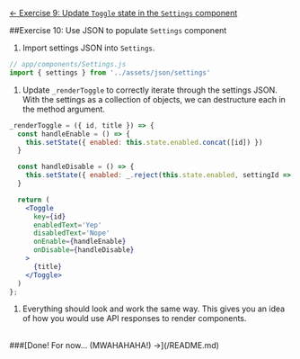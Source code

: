 [&larr; Exercise 9: Update `Toggle` state in the `Settings` component](docs/exercise-9.md)

##Exercise 10: Use JSON to populate `Settings` component
1. Import settings JSON into `Settings`.
  ```jsx
  // app/components/Settings.js
  import { settings } from '../assets/json/settings'
  ```

1. Update `_renderToggle` to correctly iterate through the settings JSON.
With the settings as a collection of objects, we can destructure each in the method argument.
  ```jsx
  _renderToggle = ({ id, title }) => {
    const handleEnable = () => {
      this.setState({ enabled: this.state.enabled.concat([id]) })
    }

    const handleDisable = () => {
      this.setState({ enabled: _.reject(this.state.enabled, settingId => settingId === id) })
    }

    return (
      <Toggle
        key={id}
        enabledText='Yep'
        disabledText='Nope'
        onEnable={handleEnable}
        onDisable={handleDisable}
      >
        {title}
      </Toggle>
    )
  };
  ```

1. Everything should look and work the same way. This gives you an idea of how you would use
API responses to render components.


<br>
###[Done! For now... (MWAHAHAHA!) &rarr;](/README.md)
